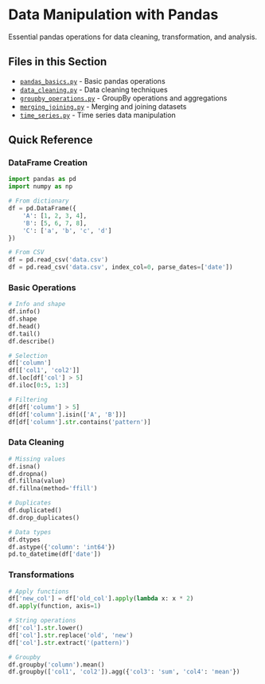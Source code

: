# Data Manipulation with Pandas

Essential pandas operations for data cleaning, transformation, and analysis.

## Files in this Section

- [`pandas_basics.py`](./pandas_basics.py) - Basic pandas operations
- [`data_cleaning.py`](./data_cleaning.py) - Data cleaning techniques
- [`groupby_operations.py`](./groupby_operations.py) - GroupBy operations and aggregations
- [`merging_joining.py`](./merging_joining.py) - Merging and joining datasets
- [`time_series.py`](./time_series.py) - Time series data manipulation

## Quick Reference

### DataFrame Creation
```python
import pandas as pd
import numpy as np

# From dictionary
df = pd.DataFrame({
    'A': [1, 2, 3, 4],
    'B': [5, 6, 7, 8],
    'C': ['a', 'b', 'c', 'd']
})

# From CSV
df = pd.read_csv('data.csv')
df = pd.read_csv('data.csv', index_col=0, parse_dates=['date'])
```

### Basic Operations
```python
# Info and shape
df.info()
df.shape
df.head()
df.tail()
df.describe()

# Selection
df['column']
df[['col1', 'col2']]
df.loc[df['col'] > 5]
df.iloc[0:5, 1:3]

# Filtering
df[df['column'] > 5]
df[df['column'].isin(['A', 'B'])]
df[df['column'].str.contains('pattern')]
```

### Data Cleaning
```python
# Missing values
df.isna()
df.dropna()
df.fillna(value)
df.fillna(method='ffill')

# Duplicates
df.duplicated()
df.drop_duplicates()

# Data types
df.dtypes
df.astype({'column': 'int64'})
pd.to_datetime(df['date'])
```

### Transformations
```python
# Apply functions
df['new_col'] = df['old_col'].apply(lambda x: x * 2)
df.apply(function, axis=1)

# String operations
df['col'].str.lower()
df['col'].str.replace('old', 'new')
df['col'].str.extract('(pattern)')

# Groupby
df.groupby('column').mean()
df.groupby(['col1', 'col2']).agg({'col3': 'sum', 'col4': 'mean'})
```